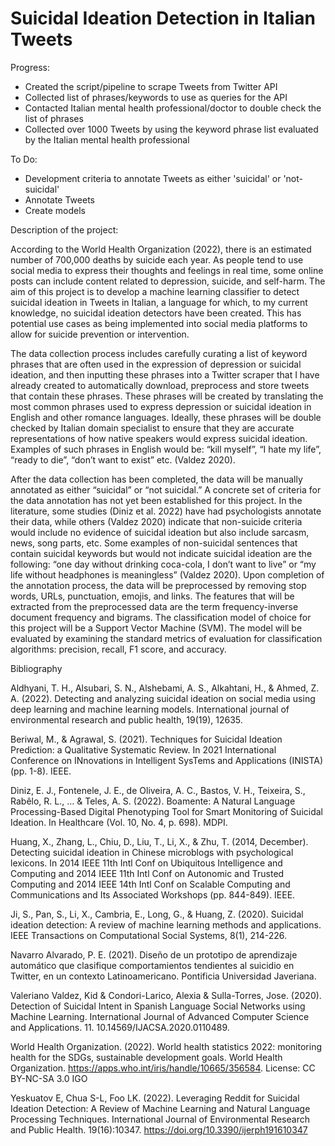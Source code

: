 # Suicidal Ideation Detection in Italian Tweets

Progress:
- Created the script/pipeline to scrape Tweets from Twitter API
- Collected list of phrases/keywords to use as queries for the API
- Contacted Italian mental health professional/doctor to double check the list of phrases
- Collected over 1000 Tweets by using the keyword phrase list evaluated by the Italian mental health professional

To Do:
- Development criteria to annotate Tweets as either 'suicidal' or 'not-suicidal'
- Annotate Tweets
- Create models







Description of the project:

According to the World Health Organization (2022), there is an estimated number of 700,000 deaths by suicide each year. As people tend to use social media to express their thoughts and feelings in real time, some online posts can include content related to depression, suicide, and self-harm. The aim of this project is to develop a machine learning classifier to detect suicidal ideation in Tweets in Italian, a language for which, to my current knowledge, no suicidal ideation detectors have been created. This has potential use cases as being implemented into social media platforms to allow for suicide prevention or intervention.  

The data collection process includes carefully curating a list of keyword phrases that are often used in the expression of depression or suicidal ideation, and then inputting these phrases into a Twitter scraper that I have already created to automatically download, preprocess and store tweets that contain these phrases. These phrases will be created by translating the most common phrases used to express depression or suicidal ideation in English and other romance languages. Ideally, these phrases will be double checked by Italian domain specialist to ensure that they are accurate representations of how native speakers would express suicidal ideation. Examples of such phrases in English would be: “kill myself”, “I hate my life”, “ready to die”, “don’t want to exist” etc. (Valdez 2020). 

After the data collection has been completed, the data will be manually annotated as either “suicidal” or “not suicidal.” A concrete set of criteria for the data annotation has not yet been established for this project. In the literature, some studies (Diniz et al. 2022) have had psychologists annotate their data, while others (Valdez 2020) indicate that non-suicide criteria would include no evidence of suicidal ideation but also include sarcasm, news, song parts, etc. Some examples of non-suicidal sentences that contain suicidal keywords but would not indicate suicidal ideation are the following: “one day without drinking coca-cola, I don’t want to live” or “my life without headphones is meaningless” (Valdez 2020). Upon completion of the annotation process, the data will be preprocessed by removing stop words, URLs, punctuation, emojis, and links. The features that will be extracted from the preprocessed data are the term frequency-inverse document frequency and bigrams. The classification model of choice for this project will be a Support Vector Machine (SVM). The model will be evaluated by examining the standard metrics of evaluation for classification algorithms: precision, recall, F1 score, and accuracy.  

 

 

 

Bibliography 

Aldhyani, T. H., Alsubari, S. N., Alshebami, A. S., Alkahtani, H., & Ahmed, Z. A. (2022). Detecting and analyzing suicidal ideation on social media using deep learning and machine learning models. International journal of environmental research and public health, 19(19), 12635. 

Beriwal, M., & Agrawal, S. (2021). Techniques for Suicidal Ideation Prediction: a Qualitative Systematic Review. In 2021 International Conference on INnovations in Intelligent SysTems and Applications (INISTA) (pp. 1-8). IEEE. 

Diniz, E. J., Fontenele, J. E., de Oliveira, A. C., Bastos, V. H., Teixeira, S., Rabêlo, R. L., ... & Teles, A. S. (2022). Boamente: A Natural Language Processing-Based Digital Phenotyping Tool for Smart Monitoring of Suicidal Ideation. In Healthcare (Vol. 10, No. 4, p. 698). MDPI. 

Huang, X., Zhang, L., Chiu, D., Liu, T., Li, X., & Zhu, T. (2014, December). Detecting suicidal ideation in Chinese microblogs with psychological lexicons. In 2014 IEEE 11th Intl Conf on Ubiquitous Intelligence and Computing and 2014 IEEE 11th Intl Conf on Autonomic and Trusted Computing and 2014 IEEE 14th Intl Conf on Scalable Computing and Communications and Its Associated Workshops (pp. 844-849). IEEE. 

Ji, S., Pan, S., Li, X., Cambria, E., Long, G., & Huang, Z. (2020). Suicidal ideation detection: A review of machine learning methods and applications. IEEE Transactions on Computational Social Systems, 8(1), 214-226. 

Navarro Alvarado, P. E. (2021). Diseño de un prototipo de aprendizaje automático que clasifique comportamientos tendientes al suicidio en Twitter, en un contexto Latinoamericano. Pontificia Universidad Javeriana. 

Valeriano Valdez, Kid & Condori-Larico, Alexia & Sulla-Torres, Jose. (2020). Detection of Suicidal Intent in Spanish Language Social Networks using Machine Learning. International Journal of Advanced Computer Science and Applications. 11. 10.14569/IJACSA.2020.0110489. 

World Health Organization. (‎2022)‎. World health statistics 2022: monitoring health for the SDGs, sustainable development goals. World Health Organization. https://apps.who.int/iris/handle/10665/356584. License: CC BY-NC-SA 3.0 IGO 

Yeskuatov E, Chua S-L, Foo LK. (2022). Leveraging Reddit for Suicidal Ideation Detection: A Review of Machine Learning and Natural Language Processing Techniques. International Journal of Environmental Research and Public Health. 19(16):10347. https://doi.org/10.3390/ijerph191610347 
